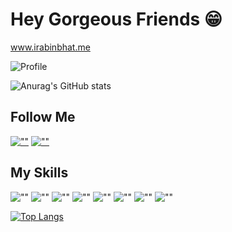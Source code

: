 # Hey Gorgeous Friends 😁

www.irabinbhat.me

![Profile](https://gpvc.arturio.dev/itsrabinbhat)

![Anurag's GitHub stats](https://github-readme-stats.vercel.app/api?username=itsrabinbhat&show_icons=true&theme=blueberry&icon_color=fff)

## Follow Me
[![""](https://img.shields.io/github/follow/itsrabinbhat?style=social&label=Follow)](https://github.com/itsrabinbhat)
[![""](https://img.shields.io/twitter/follow/rabin_bhat?style=social&label=Follow)](https://twitter.com/rabin_bhat)

## My Skills

![""](https://img.shields.io/badge/HTML5-white?logo=html5)
![""](https://img.shields.io/badge/CSS3-white?logo=css3&logoColor=orange)
![""](https://img.shields.io/badge/JavaScript-white?logo=javascript)
![""](https://img.shields.io/badge/Python-white?logo=python)
![""](https://img.shields.io/badge/ReactJS-white?logo=react)
![""](https://img.shields.io/badge/Git-white?logo=git)
![""](https://img.shields.io/badge/Bootstrap-white?logo=bootstrap)
![""](https://img.shields.io/badge/Figma-white?logo=figma)

[![Top Langs](https://github-readme-stats.vercel.app/api/top-langs/?username=itsrabinbhat&layout=compact&theme=blueberry)](https://github.com/itsrabinbhat)

